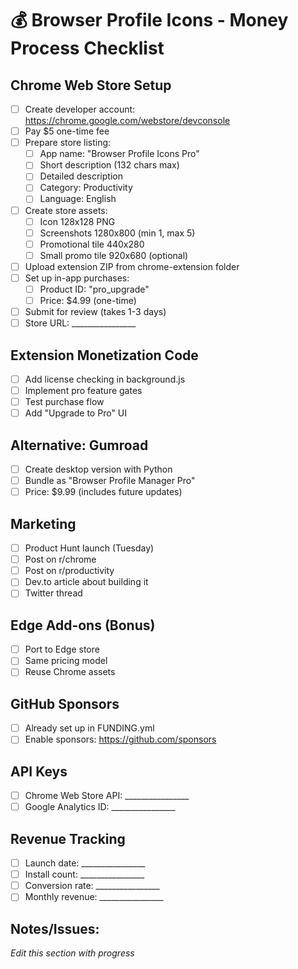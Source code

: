 # 💰 Browser Profile Icons - Money Process Checklist

## Chrome Web Store Setup
- [ ] Create developer account: https://chrome.google.com/webstore/devconsole
- [ ] Pay $5 one-time fee
- [ ] Prepare store listing:
  - [ ] App name: "Browser Profile Icons Pro"
  - [ ] Short description (132 chars max)
  - [ ] Detailed description
  - [ ] Category: Productivity
  - [ ] Language: English
- [ ] Create store assets:
  - [ ] Icon 128x128 PNG
  - [ ] Screenshots 1280x800 (min 1, max 5)
  - [ ] Promotional tile 440x280
  - [ ] Small promo tile 920x680 (optional)
- [ ] Upload extension ZIP from chrome-extension folder
- [ ] Set up in-app purchases:
  - [ ] Product ID: "pro_upgrade"
  - [ ] Price: $4.99 (one-time)
- [ ] Submit for review (takes 1-3 days)
- [ ] Store URL: ________________

## Extension Monetization Code
- [ ] Add license checking in background.js
- [ ] Implement pro feature gates
- [ ] Test purchase flow
- [ ] Add "Upgrade to Pro" UI

## Alternative: Gumroad
- [ ] Create desktop version with Python
- [ ] Bundle as "Browser Profile Manager Pro"
- [ ] Price: $9.99 (includes future updates)

## Marketing
- [ ] Product Hunt launch (Tuesday)
- [ ] Post on r/chrome
- [ ] Post on r/productivity  
- [ ] Dev.to article about building it
- [ ] Twitter thread

## Edge Add-ons (Bonus)
- [ ] Port to Edge store
- [ ] Same pricing model
- [ ] Reuse Chrome assets

## GitHub Sponsors
- [ ] Already set up in FUNDING.yml
- [ ] Enable sponsors: https://github.com/sponsors

## API Keys
- [ ] Chrome Web Store API: ________________
- [ ] Google Analytics ID: ________________

## Revenue Tracking
- [ ] Launch date: ________________
- [ ] Install count: ________________
- [ ] Conversion rate: ________________
- [ ] Monthly revenue: ________________

## Notes/Issues:
_Edit this section with progress_